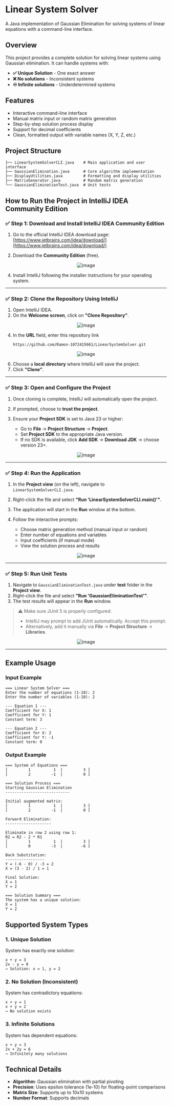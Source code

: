 # Linear System Solver

A Java implementation of Gaussian Elimination for solving systems of linear equations with a command-line interface.

## Overview

This project provides a complete solution for solving linear systems using Gaussian elimination. It can handle systems with:
- **✅ Unique Solution** - One exact answer
- **❌ No solutions** - Inconsistent systems
- **♾️ Infinite solutions** - Underdetermined systems

## Features

- Interactive command-line interface
- Manual matrix input or random matrix generation
- Step-by-step solution process display
- Support for decimal coefficients
- Clean, formatted output with variable names (X, Y, Z, etc.)

## Project Structure

```
├── LinearSystemSolverCLI.java    # Main application and user interface
├── GaussianElimination.java      # Core algorithm implementation
├── DisplayUtilities.java         # Formatting and display utilities
├── MatrixGenerator.java          # Random matrix generation
└── GaussianEliminationTest.java  # Unit tests
```

## How to Run the Project in IntelliJ IDEA Community Edition

### ✅ Step 1: Download and Install IntelliJ IDEA Community Edition

1. Go to the official IntelliJ IDEA download page:
   [https://www.jetbrains.com/idea/download/](https://www.jetbrains.com/idea/download/)

2. Download the **Community Edition** (free).

<p align="center">
  <img src="https://github.com/user-attachments/assets/d7f57bcf-8e0f-4f88-ad43-ec35d01ccb8d" alt="image" />
</p>

4. Install IntelliJ following the installer instructions for your operating system.

---

### ✅ Step 2: Clone the Repository Using IntelliJ

1. Open IntelliJ IDEA.
2. On the **Welcome screen**, click on **"Clone Repository"**.
   
<p align="center">
  <img src="https://github.com/user-attachments/assets/4344bcd1-547a-4ace-be1e-208eda7b4cea" alt="image" />
</p>

4. In the **URL** field, enter this repository link

   ```
   https://github.com/Ramon-1072415661/LinearSystemSolver.git
   ```

<p align="center">
  <img src="https://github.com/user-attachments/assets/6bc62102-b57b-49be-9bb8-7e668fee6df6" alt="image" />
</p>

6. Choose a **local directory** where IntelliJ will save the project.
7. Click **"Clone"**.

---

### ✅ Step 3: Open and Configure the Project

1. Once cloning is complete, IntelliJ will automatically open the project.
2. If prompted, choose to **trust the project**.
3. Ensure your **Project SDK** is set to Java 23 or higher:

   * Go to **File** → **Project Structure** → **Project**.
   * Set **Project SDK** to the appropriate Java version.
   * If no SDK is available, click **Add SDK** → **Download JDK** → choose version 23+.

<p align="center">
  <img src="https://github.com/user-attachments/assets/fafec615-a253-4622-82af-46d914be7eb3" alt="image" />
</p>

---

### ✅ Step 4: Run the Application

1. In the **Project view** (on the left), navigate to `LinearSystemSolverCLI.java`.
2. Right-click the file and select **"Run 'LinearSystemSolverCLI.main()'"**.
3. The application will start in the **Run** window at the bottom.
4. Follow the interactive prompts:

   * Choose matrix generation method (manual input or random)
   * Enter number of equations and variables
   * Input coefficients (if manual mode)
   * View the solution process and results

<p align="center">
  <img src="https://github.com/user-attachments/assets/65895b39-0ba0-4096-93e7-2c4a308b6a6c" alt="image" />
</p>

---

### ✅ Step 5: Run Unit Tests

1. Navigate to `GaussianEliminationTest.java` under **test** folder in the **Project view**.
2. Right-click the file and select **"Run 'GaussianEliminationTest'"**.
3. The test results will appear in the **Run** window.

> ⚠️ Make sure JUnit 5 is properly configured:
>
> * IntelliJ may prompt to add JUnit automatically. Accept this prompt.
> * Alternatively, add it manually via **File** → **Project Structure** → **Libraries**.

<p align="center">
  <img src="https://github.com/user-attachments/assets/2c7a6d16-7c2d-4365-b872-c8ce408b192b" alt="image" />
</p>

---

## Example Usage

### Input Example
```
=== Linear System Solver ===
Enter the number of equations (1-10): 2
Enter the number of variables (1-10): 2

--- Equation 1 ---
Coefficient for X: 1
Coefficient for Y: 1
Constant term: 3

--- Equation 2 ---
Coefficient for X: 2
Coefficient for Y: -1
Constant term: 0
```

### Output Example
```
=== System of Equations ===
[         1          1  |         3 ]
[         2         -1  |         0 ]

=== Solution Process ===
Starting Gaussian Elimination
----------------------------

Initial augmented matrix:
[         1          1  |         3 ]
[         2         -1  |         0 ]

Forward Elimination:
--------------------

Eliminate in row 2 using row 1:
R2 = R2 - 2 * R1
[         1          1  |         3 ]
[         0         -3  |        -6 ]

Back Substitution:
-----------------
Y = (-6 - 0) / -3 = 2
X = (3 - 2) / 1 = 1

Final Solution:
X = 1
Y = 2

=== Solution Summary ===
The system has a unique solution:
X = 1
Y = 2
```

## Supported System Types

### 1. Unique Solution
System has exactly one solution:
```
x + y = 3
2x - y = 0
→ Solution: x = 1, y = 2
```

### 2. No Solution (Inconsistent)
System has contradictory equations:
```
x + y = 1
x + y = 2
→ No solution exists
```

### 3. Infinite Solutions
System has dependent equations:
```
x + y = 3
2x + 2y = 6
→ Infinitely many solutions
```

## Technical Details

- **Algorithm**: Gaussian elimination with partial pivoting
- **Precision**: Uses epsilon tolerance (1e-10) for floating-point comparisons
- **Matrix Size**: Supports up to 10x10 systems
- **Number Format**: Supports decimals 
